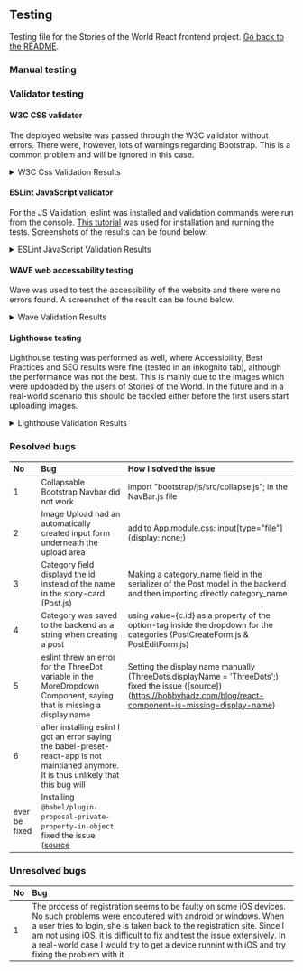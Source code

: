 ## Testing

Testing file for the Stories of the World React frontend project. [Go back to the README](README.md).

### Manual testing

### Validator testing

#### W3C CSS validator

The deployed website was passed through the W3C validator without errors. There were, however, lots of warnings regarding Bootstrap. This is a common problem and will be ignored in this case.
<details><summary>W3C Css Validation Results</summary>
<img src="readme_assets/testing_css.PNG">
</details>

#### ESLint JavaScript validator

For the JS Validation, eslint was installed and validation commands were run from the console. [This tutorial](https://gist.github.com/ianmeigh/8e603b91a38d7829d959402bfcf29d3d) was used for installation and running the tests. Screenshots of the results can be found below:
<details><summary>ESLint JavaScript Validation Results</summary>
<img src="readme_assets/Eslint_results_1.PNG">
  And after fixing some errors on the Profiles page:
<img src="readme_assets/Eslint_results_2.PNG">
</details>

#### WAVE web accessability testing

Wave was used to test the accessibility of the website and there were no errors found. A screenshot of the result can be found below.

<details><summary>Wave Validation Results</summary>
<img src="readme_assets/Wave_result.PNG">
</details>

#### Lighthouse testing

Lighthouse testing was performed as well, where Accessibility, Best Practices and SEO results were fine (tested in an inkognito tab), although the performance was not the best. This is mainly due to the images which were updoaded by the users of Stories of the World. In the future and in a real-world scenario this should be tackled either before the first users start uploading images.

<details><summary>Lighthouse Validation Results</summary>
<img src="readme_assets/Lighthouse_result.PNG">
</details>

### Resolved bugs

| No | Bug | How I solved the issue |
| :--- | :--- | :--- |
| 1 | Collapsable Bootstrap Navbar did not work | import "bootstrap/js/src/collapse.js"; in the NavBar.js file |
| 2 | Image Upload had an automatically created input form underneath the upload area |  add to App.module.css: input[type="file"] {display: none;} |
| 3 | Category field displayd the id instead of the name in the story-card (Post.js) | Making a category_name field in the serializer of the Post model in the backend and then importing directly category_name |
| 4 | Category was saved to the backend as a string when creating a post | using value={c.id} as a property of the option-tag inside the dropdown for the categories (PostCreateForm.js & PostEditForm.js) |
| 5 | eslint threw an error for the ThreeDot variable in the MoreDropdown Component, saying that is missing a display name  | Setting the display name manually (ThreeDots.displayName = 'ThreeDots';) fixed the issue ([source])(https://bobbyhadz.com/blog/react-component-is-missing-display-name) |
| 6 | after installing eslint I got an error saying the babel-preset-react-app is not maintianed anymore. It is thus unlikely that this bug will
ever be fixed | Installing `@babel/plugin-proposal-private-property-in-object` fixed the issue ([source](https://stackoverflow.com/questions/76435306/babel-preset-react-app-is-importing-the-babel-plugin-proposal-private-propert) |

### Unresolved bugs

| No | Bug | 
| :--- | :--- |
| 1 | The process of registration seems to be faulty on some iOS devices. No such problems were encoutered with android or windows. When a user tries to login, she is taken back to the registration site. Since I am not using iOS, it is difficult to fix and test the issue extensively. In a real-world case I would try to get a device runnint with iOS and try fixing the problem with it |
